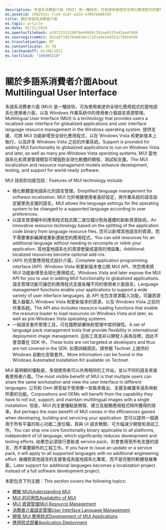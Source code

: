 ```yaml
---
description: 多語系消費者介面 (MUI) 是一種技術，可為使用者提供全球化應用程式的當地語系化使用者介面，以及 Windows 作業系統中的使用者介面語言資源管理。
ms.assetid: 1982931c-fce9-418f-a35d-439b7b886fd9
title: 關於多語系消費者介面
ms.topic: article
ms.date: 05/31/2018
ms.openlocfilehash: a2971533310878e40049c591ae6537e43aa4f666
ms.sourcegitcommit: 831e8f3db78ab820e1710cede244553c70e50500
ms.translationtype: MT
ms.contentlocale: zh-TW
ms.lasthandoff: 01/08/2021
ms.locfileid: "106985210"
---
```

# <a name="about-multilingual-user-interface"></a><span data-ttu-id="2c713-103">關於多語系消費者介面</span><span class="sxs-lookup"><span data-stu-id="2c713-103">About Multilingual User Interface</span></span>

<span data-ttu-id="2c713-104">多語系消費者介面 (MUI) 是一種技術，可為使用者提供全球化應用程式的當地語系化使用者介面，以及 Windows 作業系統中的使用者介面語言資源管理。</span><span class="sxs-lookup"><span data-stu-id="2c713-104">Multilingual User Interface (MUI) is a technology that provides users a localized user interface for globalized applications and user interface language resource management in the Windows operating system.</span></span> <span data-ttu-id="2c713-105">提供支援，可將 MUI 功能新增至全球化應用程式，以在 Windows Vista 和更新版本上執行，以及許多 Windows Vista 之前的作業系統。</span><span class="sxs-lookup"><span data-stu-id="2c713-105">Support is provided for adding MUI functionality to globalized applications to run on Windows Vista and later, as well as many pre-Windows Vista operating systems.</span></span> <span data-ttu-id="2c713-106">MUI 當地語系化和資源管理模型可增強對全球化軟體的開發、測試和支援。</span><span class="sxs-lookup"><span data-stu-id="2c713-106">The MUI localization and resource management models enhance development, testing, and support for world-ready software.</span></span>

<span data-ttu-id="2c713-107">MUI 技術的功能包括：</span><span class="sxs-lookup"><span data-stu-id="2c713-107">Features of MUI technology include:</span></span>

-   <span data-ttu-id="2c713-108">簡化軟體當地語系化的語言管理。</span><span class="sxs-lookup"><span data-stu-id="2c713-108">Simplified language management for software localization.</span></span> <span data-ttu-id="2c713-109">MUI 允許根據使用者喜好設定，將作業系統的語言設定變更為支援的語言。</span><span class="sxs-lookup"><span data-stu-id="2c713-109">MUI allows the language settings for the operating system to be changed to a supported language according to user preferences.</span></span>
-   <span data-ttu-id="2c713-110">以語言資源檔中的應用程式程式碼二進位檔分割為基礎的創新資源技術。</span><span class="sxs-lookup"><span data-stu-id="2c713-110">An innovative resource technology based on the splitting of the application code binary from language resource files.</span></span> <span data-ttu-id="2c713-111">您可以新增其他語言的資源，而不需要重新編譯或重新連結您的應用程式。</span><span class="sxs-lookup"><span data-stu-id="2c713-111">You can add resources for an additional language without needing to recompile or relink your application.</span></span> <span data-ttu-id="2c713-112">其他當地語系化的資源會變成選用的增益集。</span><span class="sxs-lookup"><span data-stu-id="2c713-112">Additional localized resources become optional add-ins.</span></span>
-   <span data-ttu-id="2c713-113"> (API) 的完整應用程式設計介面。</span><span class="sxs-lookup"><span data-stu-id="2c713-113">Complete application programming interface (API).</span></span> <span data-ttu-id="2c713-114">Windows Vista 和更新版本會公開 MUI API，供您用來將 MUI 功能新增至全球化應用程式。</span><span class="sxs-lookup"><span data-stu-id="2c713-114">Windows Vista and later expose the MUI API for you to use in adding MUI functionality to globalized applications.</span></span> <span data-ttu-id="2c713-115">語言管理功能可讓您的應用程式支援各種不同的使用者介面語言。</span><span class="sxs-lookup"><span data-stu-id="2c713-115">Language management functions enable your applications to support a wide variety of user interface languages.</span></span> <span data-ttu-id="2c713-116">此 API 也包含資源載入功能，可讓資源載入器載入 Windows Vista 和更新版本的資源，以及 Windows Vista 之前的作業系統。</span><span class="sxs-lookup"><span data-stu-id="2c713-116">The API also includes resource loading functions that enable the resource loader to load resources on Windows Vista and later, as well as pre-Windows Vista operating systems.</span></span>
-   <span data-ttu-id="2c713-117">一組語言套件管理工具，可在國際部署映射管理中提供彈性。</span><span class="sxs-lookup"><span data-stu-id="2c713-117">A set of language pack management tools that provide flexibility in international deployment image management.</span></span> <span data-ttu-id="2c713-118">這些工具並非以開發人員為目標，因此不會涵蓋在 SDK 中。</span><span class="sxs-lookup"><span data-stu-id="2c713-118">These tools are not targeted at developers and thus are not covered in the SDK.</span></span> <span data-ttu-id="2c713-119">如需詳細資訊，請參閱 Technet 上提供的 Windows 自動化安裝套件。</span><span class="sxs-lookup"><span data-stu-id="2c713-119">More information can be found in the Windows Automated Installation Kit available on Technet.</span></span>

<span data-ttu-id="2c713-120">MUI 最明顯的優點是，多個使用者可以共用相同的工作站，並以不同的語言來查看使用者介面。</span><span class="sxs-lookup"><span data-stu-id="2c713-120">The most visible benefit of MUI is that multiple users can share the same workstation and view the user interface in different languages.</span></span> <span data-ttu-id="2c713-121">公司和 Oem 將受益于使用單一安裝來推出、支援及維護多語系映射所需的功能。</span><span class="sxs-lookup"><span data-stu-id="2c713-121">Corporations and OEMs will benefit from the capability they have to roll out, support, and maintain multilingual images with a single installation.</span></span> <span data-ttu-id="2c713-122">但是，MUI 的主要優點是開發、建立及服務應用程式時所獲得的效率。</span><span class="sxs-lookup"><span data-stu-id="2c713-122">But perhaps the main benefit of MUI comes in the efficiencies gained when developing, building and servicing your application.</span></span> <span data-ttu-id="2c713-123">您可以提供一個適用于所有平臺的核心功能二進位檔，其與 UI 語言無關，可大幅減少開發和測試工作。</span><span class="sxs-lookup"><span data-stu-id="2c713-123">You can ship one core functionality binary applicable to all platforms, independent of UI language, which significantly reduces development and testing efforts.</span></span> <span data-ttu-id="2c713-124">如果您必須發行更新或 service pack，則會套用至所有支援的語言，而不需要額外的工程工作。</span><span class="sxs-lookup"><span data-stu-id="2c713-124">If you have to issue an update or a service pack, it will apply to all supported languages with no additional engineering effort.</span></span> <span data-ttu-id="2c713-125">後續對其他語言的支援會成為當地語系化專案，而不是完整的軟體發展專案。</span><span class="sxs-lookup"><span data-stu-id="2c713-125">Later support for additional languages becomes a localization project instead of a full software development project.</span></span>

<span data-ttu-id="2c713-126">本節包含下列主題：</span><span class="sxs-lookup"><span data-stu-id="2c713-126">This section covers the following topics:</span></span>

-   [<span data-ttu-id="2c713-127">瞭解 MUI</span><span class="sxs-lookup"><span data-stu-id="2c713-127">Understanding MUI</span></span>](understanding-mui.md)
-   [<span data-ttu-id="2c713-128">MUI 的可用性</span><span class="sxs-lookup"><span data-stu-id="2c713-128">Availability of MUI</span></span>](availability-of-mui.md)
-   [<span data-ttu-id="2c713-129">MUI 資源管理</span><span class="sxs-lookup"><span data-stu-id="2c713-129">MUI Resource Management</span></span>](mui-resource-management.md)
-   [<span data-ttu-id="2c713-130">消費者介面語言管理</span><span class="sxs-lookup"><span data-stu-id="2c713-130">User Interface Language Management</span></span>](user-interface-language-management.md)
-   [<span data-ttu-id="2c713-131">開發 MUI 應用程式</span><span class="sxs-lookup"><span data-stu-id="2c713-131">Development of MUI Applications</span></span>](development-of-mui-applications.md)
-   [<span data-ttu-id="2c713-132">應用程式部署</span><span class="sxs-lookup"><span data-stu-id="2c713-132">Application Deployment</span></span>](application-deployment.md)

 

 



